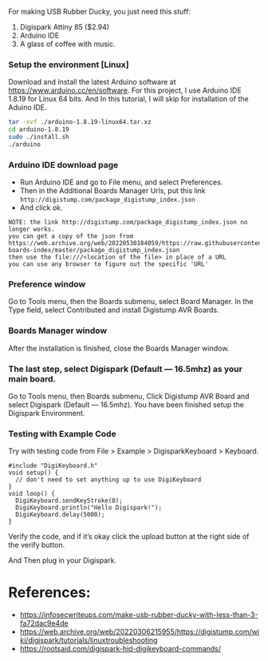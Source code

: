 For making USB Rubber Ducky, you just need this stuff:
1. Digispark Attiny 85 ($2.94)
2. Arduino IDE
3. A glass of coffee with music.

### Setup the environment [Linux]

Download and Install the latest Arduino software at https://www.arduino.cc/en/software. For this project, I use Arduino IDE 1.8.19 for Linux 64 bits. And In this tutorial, I will skip for installation of the Aduino IDE.
```bash
tar -xvf ./arduino-1.8.19-linux64.tar.xz 
cd arduino-1.8.19
sudo ./install.sh
./arduino
```

### Arduino IDE download page
- Run Arduino IDE and go to File menu, and select Preferences. 
- Then in the Additional Boards Manager Urls, put this link ``` http://digistump.com/package_digistump_index.json ```
- And click ok.

```
NOTE: the link http://digistump.com/package_digistump_index.json no longer works.
you can get a copy of the json from https://web.archive.org/web/20220530184059/https://raw.githubusercontent.com/digistump/arduino-boards-index/master/package_digistump_index.json  
then use the file:///<location of the file> in place of a URL
you can use any browser to figure out the specific 'URL'
```

### Preference window
Go to Tools menu, then the Boards submenu, select Board Manager. In the Type field, select Contributed and install Digistump AVR Boards.

### Boards Manager window
After the installation is finished, close the Boards Manager window.

### The last step, select Digispark (Default — 16.5mhz) as your main board.
Go to Tools menu, then Boards submenu, Click Digistump AVR Board and select Digispark (Default — 16.5mhz). You have been finished setup the Digispark Environment.

### Testing with Example Code

Try with testing code from File > Example > DigisparkKeyboard > Keyboard.
```
#include "DigiKeyboard.h"
void setup() {
  // don't need to set anything up to use DigiKeyboard
}
void loop() {
  DigiKeyboard.sendKeyStroke(0);
  DigiKeyboard.println("Hello Digispark!");
  DigiKeyboard.delay(5000);
}
```
Verify the code, and if it’s okay click the upload button at the right side of the verify button.

And Then plug in your Digispark.

# References:
- https://infosecwriteups.com/make-usb-rubber-ducky-with-less-than-3-fa72dac9e4de
- https://web.archive.org/web/20220306215955/https://digistump.com/wiki/digispark/tutorials/linuxtroubleshooting
- https://rootsaid.com/digispark-hid-digikeyboard-commands/
